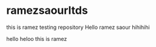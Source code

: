 # ramezsaourltds
this is ramez testing repository
Hello ramez saour
hihihihi


hello heloo this is ramez
